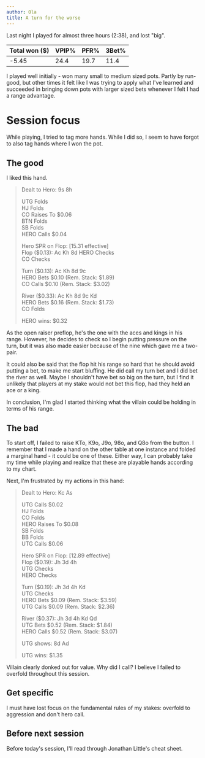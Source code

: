 ```yaml
---
author: Ola
title: A turn for the worse
---
```


Last night I played for almost three hours (2:38), and lost "big".

| Total won ($) | VPIP% | PFR% | 3Bet% |
| ------------- | ----- | ---- | ----- |
| -5.45         | 24.4  | 19.7 | 11.4  |

I played well initially - won many small to medium sized pots. Partly by run-good, but other times it felt like I was trying to apply what I've learned and succeeded in bringing down pots with larger sized bets whenever I felt I had a range advantage.

# Session focus

While playing, I tried to tag more hands. While I did so, I seem to have forgot to also tag hands where I won the pot.

## The good

I liked this hand.

> Dealt to Hero: 9s 8h
>
> UTG Folds\
> HJ Folds\
> CO Raises To $0.06\
> BTN Folds\
> SB Folds\
> HERO Calls $0.04
>
> Hero SPR on Flop: [15.31 effective] \
> Flop ($0.13): Ac Kh 8d
> HERO Checks\
> CO Checks
>
> Turn ($0.13): Ac Kh 8d 9c \
> HERO Bets $0.10 (Rem. Stack: $1.89)\
> CO Calls $0.10 (Rem. Stack: $3.02)
>
> River ($0.33): Ac Kh 8d 9c Kd \
> HERO Bets $0.16 (Rem. Stack: $1.73) \
> CO Folds
>
> HERO wins: $0.32

As the open raiser preflop, he's the one with the aces and kings in his range. However, he decides to check so I begin putting pressure on the turn, but it was also made easier because of the nine which gave me a two-pair.

It could also be said that the flop hit his range so hard that he should avoid putting a bet, to make me start bluffing. He did call my turn bet and I did bet the river as well. Maybe I shouldn't have bet so big on the turn, but I find it unlikely that players at my stake would not bet this flop, had they held an ace or a king.

In conclusion, I'm glad I started thinking what the villain could be holding in terms of his range.

## The bad

To start off, I failed to raise KTo, K9o, J9o, 98o, and Q8o from the button. I remember that I made a hand on the other table at one instance and folded a marginal hand - it could be one of these. Either way, I can probably take my time while playing and realize that these are playable hands according to my chart.

Next, I'm frustrated by my actions in this hand:

> Dealt to Hero: Kc As
>
> UTG Calls $0.02 \
> HJ Folds \
> CO Folds \
> HERO Raises To $0.08 \
> SB Folds \
> BB Folds \
> UTG Calls $0.06
>
> Hero SPR on Flop: [12.89 effective] \
> Flop ($0.19): Jh 3d 4h \
> UTG Checks \
> HERO Checks
>
> Turn ($0.19): Jh 3d 4h Kd \
> UTG Checks\
> HERO Bets $0.09 (Rem. Stack: $3.59)\
> UTG Calls $0.09 (Rem. Stack: $2.36)
>
> River ($0.37): Jh 3d 4h Kd Qd \
> UTG Bets $0.52 (Rem. Stack: $1.84) \
> HERO Calls $0.52 (Rem. Stack: $3.07)
>
> UTG shows: 8d Ad
>
> UTG wins: $1.35

Villain clearly donked out for value. Why did I call? I believe I failed to overfold throughout this session.

## Get specific

I must have lost focus on the fundamental rules of my stakes: overfold to aggression and don't hero call.

## Before next session

Before today's session, I'll read through Jonathan Little's cheat sheet.
